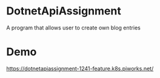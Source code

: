 # DotnetApiAssignment
A program that allows user to create own blog entries

# Demo
https://dotnetapiassignment-1241-feature.k8s.piworks.net/